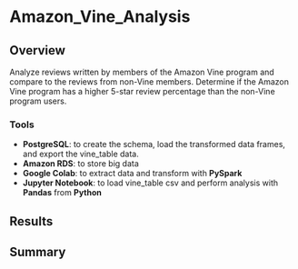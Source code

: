 # Amazon_Vine_Analysis

## Overview
Analyze reviews written by members of the Amazon Vine program and compare to the reviews from non-Vine members. Determine if the Amazon Vine program has a higher 5-star review percentage than the non-Vine program users. 

### Tools
- **PostgreSQL**: to create the schema, load the transformed data frames, and export the vine_table data.
- **Amazon RDS**: to store big data 
- **Google Colab**: to extract data and transform with **PySpark**
- **Jupyter Notebook**: to load vine_table csv and perform analysis with **Pandas** from **Python**


## Results


## Summary


